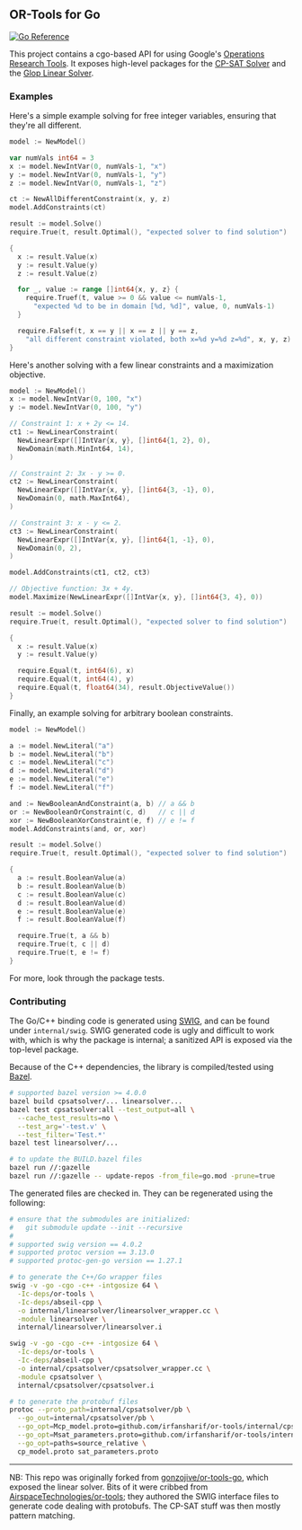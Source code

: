 OR-Tools for Go
---

[![Go Reference](https://pkg.go.dev/badge/github.com/irfansharif/or-tools.svg)](https://godocs.io/github.com/irfansharif/or-tools/cpsatsolver)


This project contains a cgo-based API for using Google's [Operations Research
Tools](https://developers.google.com/optimization/). It exposes high-level
packages for the [CP-SAT
Solver](https://developers.google.com/optimization/cp/cp_solver) and the [Glop
Linear Solver](https://developers.google.com/optimization/lp/glop).

### Examples

Here's a simple example solving for free integer variables, ensuring that
they're all different.

```go
model := NewModel()

var numVals int64 = 3
x := model.NewIntVar(0, numVals-1, "x")
y := model.NewIntVar(0, numVals-1, "y")
z := model.NewIntVar(0, numVals-1, "z")

ct := NewAllDifferentConstraint(x, y, z)
model.AddConstraints(ct)

result := model.Solve()
require.True(t, result.Optimal(), "expected solver to find solution")

{
  x := result.Value(x)
  y := result.Value(y)
  z := result.Value(z)

  for _, value := range []int64{x, y, z} {
    require.Truef(t, value >= 0 && value <= numVals-1,
      "expected %d to be in domain [%d, %d]", value, 0, numVals-1)
  }

  require.Falsef(t, x == y || x == z || y == z,
    "all different constraint violated, both x=%d y=%d z=%d", x, y, z)
}
```

Here's another solving with a few linear constraints and a maximization
objective.

```go
model := NewModel()
x := model.NewIntVar(0, 100, "x")
y := model.NewIntVar(0, 100, "y")

// Constraint 1: x + 2y <= 14.
ct1 := NewLinearConstraint(
  NewLinearExpr([]IntVar{x, y}, []int64{1, 2}, 0),
  NewDomain(math.MinInt64, 14),
)

// Constraint 2: 3x - y >= 0.
ct2 := NewLinearConstraint(
  NewLinearExpr([]IntVar{x, y}, []int64{3, -1}, 0),
  NewDomain(0, math.MaxInt64),
)

// Constraint 3: x - y <= 2.
ct3 := NewLinearConstraint(
  NewLinearExpr([]IntVar{x, y}, []int64{1, -1}, 0),
  NewDomain(0, 2),
)

model.AddConstraints(ct1, ct2, ct3)

// Objective function: 3x + 4y.
model.Maximize(NewLinearExpr([]IntVar{x, y}, []int64{3, 4}, 0))

result := model.Solve()
require.True(t, result.Optimal(), "expected solver to find solution")

{
  x := result.Value(x)
  y := result.Value(y)

  require.Equal(t, int64(6), x)
  require.Equal(t, int64(4), y)
  require.Equal(t, float64(34), result.ObjectiveValue())
}
```

Finally, an example solving for arbitrary boolean constraints.

```go
model := NewModel()

a := model.NewLiteral("a")
b := model.NewLiteral("b")
c := model.NewLiteral("c")
d := model.NewLiteral("d")
e := model.NewLiteral("e")
f := model.NewLiteral("f")

and := NewBooleanAndConstraint(a, b) // a && b
or := NewBooleanOrConstraint(c, d)   // c || d
xor := NewBooleanXorConstraint(e, f) // e != f
model.AddConstraints(and, or, xor)

result := model.Solve()
require.True(t, result.Optimal(), "expected solver to find solution")

{
  a := result.BooleanValue(a)
  b := result.BooleanValue(b)
  c := result.BooleanValue(c)
  d := result.BooleanValue(d)
  e := result.BooleanValue(e)
  f := result.BooleanValue(f)

  require.True(t, a && b)
  require.True(t, c || d)
  require.True(t, e != f)
}
```

For more, look through the package tests.

### Contributing

The Go/C++ binding code is generated using [SWIG](http://www.swig.org), and can
be found under `internal/swig`. SWIG generated code is ugly and difficult to
work with, which is why the package is internal; a sanitized API is exposed via
the top-level package.

Because of the C++ dependencies, the library is compiled/tested using
[Bazel](https://bazel.build).

```sh
# supported bazel version >= 4.0.0
bazel build cpsatsolver/... linearsolver...
bazel test cpsatsolver:all --test_output=all \
  --cache_test_results=no \
  --test_arg='-test.v' \
  --test_filter='Test.*'
bazel test linearsolver/...

# to update the BUILD.bazel files
bazel run //:gazelle
bazel run //:gazelle -- update-repos -from_file=go.mod -prune=true
```

The generated files are checked in. They can be regenerated using the
following:

```sh
# ensure that the submodules are initialized:
#   git submodule update --init --recursive
#
# supported swig version == 4.0.2
# supported protoc version == 3.13.0
# supported protoc-gen-go version == 1.27.1

# to generate the C++/Go wrapper files
swig -v -go -cgo -c++ -intgosize 64 \
  -Ic-deps/or-tools \
  -Ic-deps/abseil-cpp \
  -o internal/linearsolver/linearsolver_wrapper.cc \
  -module linearsolver \
  internal/linearsolver/linearsolver.i

swig -v -go -cgo -c++ -intgosize 64 \
  -Ic-deps/or-tools \
  -Ic-deps/abseil-cpp \
  -o internal/cpsatsolver/cpsatsolver_wrapper.cc \
  -module cpsatsolver \
  internal/cpsatsolver/cpsatsolver.i

# to generate the protobuf files
protoc --proto_path=internal/cpsatsolver/pb \
  --go_out=internal/cpsatsolver/pb \
  --go_opt=Mcp_model.proto=github.com/irfansharif/or-tools/internal/cpsatsolver/pb \
  --go_opt=Msat_parameters.proto=github.com/irfansharif/or-tools/internal/cpsatsolver/pb \
  --go_opt=paths=source_relative \
  cp_model.proto sat_parameters.proto
```

---

NB: This repo was originally forked from
[gonzojive/or-tools-go](https://github.com/gonzojive/or-tools-go), which
exposed the linear solver. Bits of it were cribbed from
[AirspaceTechnologies/or-tools](https://github.com/AirspaceTechnologies/or-tools);
they authored the SWIG interface files to generate code dealing with protobufs.
The CP-SAT stuff was then mostly pattern matching.
